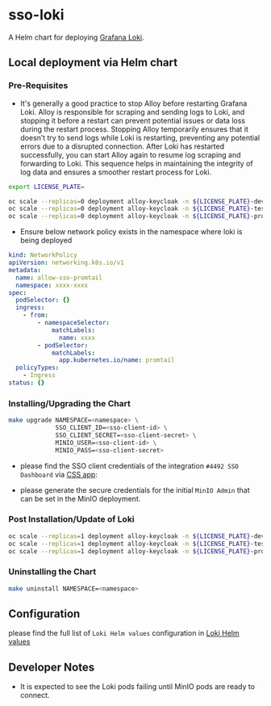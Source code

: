 # sso-loki

A Helm chart for deploying [Grafana Loki](https://github.com/grafana/loki/tree/main/production/helm/loki).

## Local deployment via Helm chart

### Pre-Requisites

- It's generally a good practice to stop Alloy before restarting Grafana Loki. Alloy is responsible for scraping and sending logs to Loki, and stopping it before a restart can prevent potential issues or data loss during the restart process. Stopping Alloy temporarily ensures that it doesn’t try to send logs while Loki is restarting, preventing any potential errors due to a disrupted connection. After Loki has restarted successfully, you can start Alloy again to resume log scraping and forwarding to Loki. This sequence helps in maintaining the integrity of log data and ensures a smoother restart process for Loki.

```sh
export LICENSE_PLATE=

oc scale --replicas=0 deployment alloy-keycloak -n ${LICENSE_PLATE}-dev
oc scale --replicas=0 deployment alloy-keycloak -n ${LICENSE_PLATE}-test
oc scale --replicas=0 deployment alloy-keycloak -n ${LICENSE_PLATE}-prod
```

- Ensure below network policy exists in the namespace where loki is being deployed

```yaml
kind: NetworkPolicy
apiVersion: networking.k8s.io/v1
metadata:
  name: allow-sso-promtail
  namespace: xxxx-xxxx
spec:
  podSelector: {}
  ingress:
    - from:
        - namespaceSelector:
            matchLabels:
              name: xxxx
        - podSelector:
            matchLabels:
              app.kubernetes.io/name: promtail
  policyTypes:
    - Ingress
status: {}
```

### Installing/Upgrading the Chart

```sh
make upgrade NAMESPACE=<namespace> \
             SSO_CLIENT_ID=<sso-client-id> \
             SSO_CLIENT_SECRET=<sso-client-secret> \
             MINIO_USER=<sso-client-id> \
             MINIO_PASS=<sso-client-secret>
```

- please find the SSO client credentials of the integration `#4492 SSO Dashboard` via [CSS app](https://bcgov.github.io/sso-requests):

- please generate the secure credentials for the initial `MinIO Admin` that can be set in the MinIO deployment.

### Post Installation/Update of Loki

```sh
oc scale --replicas=1 deployment alloy-keycloak -n ${LICENSE_PLATE}-dev
oc scale --replicas=1 deployment alloy-keycloak -n ${LICENSE_PLATE}-test
oc scale --replicas=1 deployment alloy-keycloak -n ${LICENSE_PLATE}-prod
```

### Uninstalling the Chart

```sh
make uninstall NAMESPACE=<namespace>
```

## Configuration

please find the full list of `Loki Helm values` configuration in [Loki Helm values](https://github.com/grafana/loki/blob/main/production/helm/loki/values.yaml)

## Developer Notes

- It is expected to see the Loki pods failing until MinIO pods are ready to connect.
